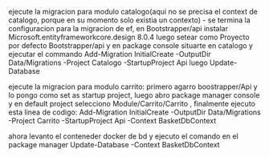 ejecute la migracion para modulo catalogo(aqui no se precisa el context de catalogo, porque en su momento solo existia un contexto) - se termina la configuracion para la migracion de ef, en Bootstrapper/api instalar Microsoft.entityframeworkcore.design 8.0.4
luego setear como Proyecto por defecto Bootstrapper/api y en package console situarte en catalogo y ejecutar el commando
Add-Migration InitialCreate -OutputDir Data/Migrations -Project Catalogo -StartupProject Api
luego Update-Database

ejecute la migracion para modulo carrito: primero agarro boostrapper/Api y lo pongo como set as startup project, luego abro package manager console y en default project selecciono Module/Carrito/Carrito , finalmente ejecuto esta linea de codigo:  Add-Migration InitialCreate -OutputDir Data/Migrations -Project Carrito -StartupProject Api -Context BasketDbContext

ahora levanto el conteneder docker de bd y ejecuto el comando en el package manager Update-Database -Context BasketDbContext

